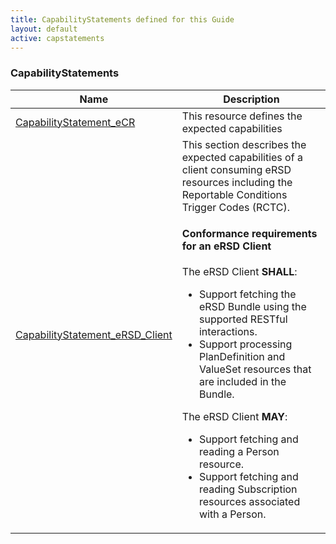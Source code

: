 ```yaml
---
title: CapabilityStatements defined for this Guide
layout: default
active: capstatements
---
```


<!-- { :.no_toc } -->

<!-- TOC  the css styling for this is \pages\assets\css\project.css under 'markdown-toc'-->

<!-- * Do not remove this line (it will not be displayed)
{:toc} -->

<!-- end TOC -->

### CapabilityStatements

<table>
<thead>
<tr>
<th>Name</th>
<th>Description</th>
</tr>
</thead>
<tbody>
<tr>
<td><a href="CapabilityStatement-capabilitystatement-ecr-server.html">CapabilityStatement_eCR</a></td>
<td>This resource defines the expected capabilities </td>
</tr>
<tr>
<td><a href="CapabilityStatement-capabilitystatement-ersd-client.html">CapabilityStatement_eRSD_Client</a></td>
<td>This section describes the expected capabilities of a client consuming eRSD resources including the Reportable Conditions Trigger Codes (RCTC).

#### Conformance requirements for an eRSD Client

The eRSD Client **SHALL**:

- Support fetching the eRSD Bundle using the supported RESTful interactions.
- Support processing PlanDefinition and ValueSet resources that are included in the Bundle.

The eRSD Client **MAY**:

- Support fetching and reading a Person resource.
- Support fetching and reading Subscription resources associated with a Person.</td>
</tr>
</tbody>
</table>
